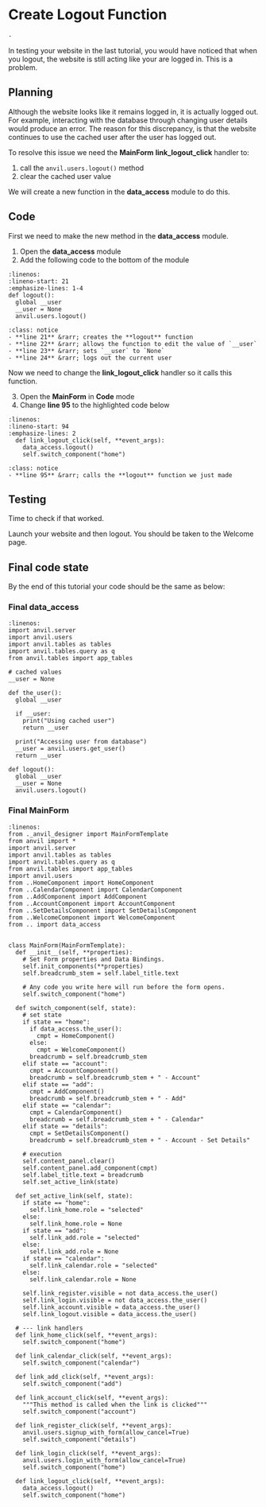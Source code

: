 # Create Logout Function

```{topic} In this tutorial you will:
- 
```

In testing your website in the last tutorial, you would have noticed that when you logout, the website is still acting like your are logged in. This is a problem.

## Planning

Although the website looks like it remains logged in, it is actually logged out. For example, interacting with the database through changing user details would produce an error. The reason for this discrepancy, is that the website continues to use the cached user after the user has logged out. 

To resolve this issue we need the **MainForm** **link_logout_click** handler to:

1. call the `anvil.users.logout()` method
2. clear the cached user value

We will create a new function in the **data_access** module to do this.

## Code

First we need to make the new method in the **data_access** module.

1. Open the **data_access** module
2. Add the following code to the bottom of the module

```{code-block} python
:linenos:
:lineno-start: 21
:emphasize-lines: 1-4
def logout():
  global __user
  __user = None
  anvil.users.logout()
```

```{admonition} Code explaination
:class: notice
- **line 21** &rarr; creates the **logout** function
- **line 22** &rarr; allows the function to edit the value of `__user`
- **line 23** &rarr; sets `__user` to `None`
- **line 24** &rarr; logs out the current user
```

Now we need to change the **link_logout_click** handler so it calls this function.

3. Open the **MainForm** in **Code** mode
4. Change **line 95** to the highlighted code below 

```{code-block} python
:linenos:
:lineno-start: 94
:emphasize-lines: 2
  def link_logout_click(self, **event_args):
    data_access.logout()
    self.switch_component("home")
```

```{admonition} Code explaination
:class: notice
- **line 95** &rarr; calls the **logout** function we just made
```

## Testing

Time to check if that worked.

Launch your website and then logout. You should be taken to the Welcome page.

## Final code state

By the end of this tutorial your code should be the same as below:

### Final data_access

```{code-block} python
:linenos:
import anvil.server
import anvil.users
import anvil.tables as tables
import anvil.tables.query as q
from anvil.tables import app_tables

# cached values
__user = None

def the_user():
  global __user

  if __user:
    print("Using cached user")
    return __user

  print("Accessing user from database")
  __user = anvil.users.get_user()
  return __user

def logout():
  global __user
  __user = None
  anvil.users.logout()
```

### Final MainForm

```{code-block} python
:linenos:
from ._anvil_designer import MainFormTemplate
from anvil import *
import anvil.server
import anvil.tables as tables
import anvil.tables.query as q
from anvil.tables import app_tables
import anvil.users
from ..HomeComponent import HomeComponent
from ..CalendarComponent import CalendarComponent
from ..AddComponent import AddComponent
from ..AccountComponent import AccountComponent
from ..SetDetailsComponent import SetDetailsComponent
from ..WelcomeComponent import WelcomeComponent
from .. import data_access


class MainForm(MainFormTemplate):
  def __init__(self, **properties):
    # Set Form properties and Data Bindings.
    self.init_components(**properties)
    self.breadcrumb_stem = self.label_title.text

    # Any code you write here will run before the form opens.
    self.switch_component("home")

  def switch_component(self, state):
    # set state
    if state == "home":
      if data_access.the_user():
        cmpt = HomeComponent()
      else:
        cmpt = WelcomeComponent()
      breadcrumb = self.breadcrumb_stem
    elif state == "account":
      cmpt = AccountComponent()
      breadcrumb = self.breadcrumb_stem + " - Account"
    elif state == "add":
      cmpt = AddComponent()
      breadcrumb = self.breadcrumb_stem + " - Add"
    elif state == "calendar":
      cmpt = CalendarComponent()
      breadcrumb = self.breadcrumb_stem + " - Calendar"
    elif state == "details":
      cmpt = SetDetailsComponent()
      breadcrumb = self.breadcrumb_stem + " - Account - Set Details"
    
    # execution
    self.content_panel.clear()
    self.content_panel.add_component(cmpt)
    self.label_title.text = breadcrumb
    self.set_active_link(state)
  
  def set_active_link(self, state):
    if state == "home":
      self.link_home.role = "selected"
    else:
      self.link_home.role = None
    if state == "add":
      self.link_add.role = "selected"
    else:
      self.link_add.role = None
    if state == "calendar":
      self.link_calendar.role = "selected"
    else:
      self.link_calendar.role = None

    self.link_register.visible = not data_access.the_user()
    self.link_login.visible = not data_access.the_user()
    self.link_account.visible = data_access.the_user()
    self.link_logout.visible = data_access.the_user()
  
  # --- link handlers
  def link_home_click(self, **event_args):
    self.switch_component("home")

  def link_calendar_click(self, **event_args):
    self.switch_component("calendar")

  def link_add_click(self, **event_args):
    self.switch_component("add")

  def link_account_click(self, **event_args):
    """This method is called when the link is clicked"""
    self.switch_component("account")

  def link_register_click(self, **event_args):
    anvil.users.signup_with_form(allow_cancel=True)
    self.switch_component("details")

  def link_login_click(self, **event_args):
    anvil.users.login_with_form(allow_cancel=True)
    self.switch_component("home")

  def link_logout_click(self, **event_args):
    data_access.logout()
    self.switch_component("home")
```